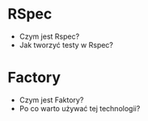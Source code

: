 # RSpec 
- Czym jest Rspec? 
- Jak tworzyć testy w Rspec?

# Factory
- Czym jest Faktory? 
- Po co warto używać tej technologii?
